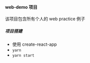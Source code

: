 #### web-demo 项目
  该项目包含所有个人的 web practice 例子

##### 项目搭建
  * 使用 create-react-app
  * `yarn`
  * `yarn start`
